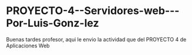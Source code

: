 # PROYECTO-4--Servidores-web---Por-Luis-Gonz-lez
Buenas tardes profesor, aqui le envio la actividad que del PROYECTO 4 de Aplicaciones Web

